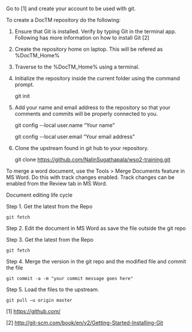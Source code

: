 Go to [1] and create your account to be used with git.

To create a DocTM repository do the following:

1) Ensure that Git is installed. Verify by typing Git in the terminal app. Following has more information on how to install Git [2]

2) Create the repository home on laptop. This will be refered as %DocTM_Home%

3) Traverse to the %DocTM_Home% using a terminal.

4) Initialize the repository inside the current folder using the command prompt.

	git init

5) Add your name and email address to the repository so that your comments and commits will be properly connected to you.

	git config --local user.name “Your name”


	git config --local user.email “Your email address”


6) Clone the upstream found in git hub to your repository.

	git clone https://github.com/NalinSugathapala/wso2-training.git


To merge a word document, use the Tools > Merge Documents feature in MS Word. Do this with track changes enabled. Track changes can be enabled from the Review tab in MS Word.


Document editing life cycle

Step 1. Get the latest from the Repo

	git fetch


Step 2. Edit the document in MS Word as save the file outside the git repo

Step 3. Get the latest from the Repo

	git fetch


Step 4. Merge the version in the git repo and the modified file and commit the file

	git commit -a -m "your commit message goes here"

Step 5. Load the files to the upstream.

	git pull –u origin master



[1] https://github.com/

[2] http://git-scm.com/book/en/v2/Getting-Started-Installing-Git
